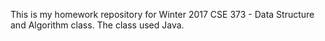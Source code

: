 This is my homework repository for Winter 2017 CSE 373 - Data Structure and Algorithm class.
The class used Java.
